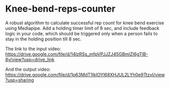 # Knee-bend-reps-counter
A robust algorithm to calculate successful rep count for knee bend exercise using Mediapipe. Add a holding timer limit of 8 sec, and include feedback logic in your code, which should be triggered only when a person fails to stay in the holding position till 8 sec.

The link to the input video: https://drive.google.com/file/d/14lzRSs_mfpVPJJZJ45GBmlZl6gTlB-8y/view?usp=drive_link

And the output video: https://drive.google.com/file/d/1p63MdT1IkIOYl68XHJUL2LYh0e9TtzvI/view?usp=sharing
